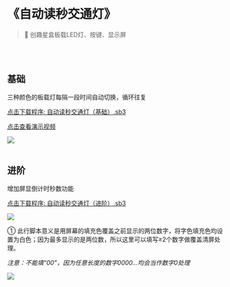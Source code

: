 # 《自动读秒交通灯》

> 🧰 创趣星盒板载LED灯、按键、显示屏

<br><br>

## 基础

三种颜色的板载灯每隔一段时间自动切换，循环往复

<a href="/tutorial/starbox_collection/sb3/01/自动读秒交通灯（基础）.sb3">点击下载程序: 自动读秒交通灯（基础）.sb3</a>

<a href="https://www.cfunworld.com" target="_blank">点击查看演示视频</a>

<img src="/images/01/自动读秒交通灯（基础）.png">

<br>
<br>

## 进阶

增加屏显倒计时秒数功能

<a href="/tutorial/starbox_collection/sb3/01/自动读秒交通灯（进阶）.sb3">点击下载程序: 自动读秒交通灯（进阶）.sb3</a>

<img src="/images/01/自动读秒交通灯（进阶）1.png">

<br>

① 此行脚本意义是用屏幕的填充色覆盖之前显示的两位数字，将字色填充色均设置为白色；因为最多显示的是两位数，所以这里可以填写≥2个数字做覆盖清屏处理。

*注意：不能填“00”，因为任意长度的数字0000...均会当作数字0处理*

<img src="/images/01/自动读秒交通灯（进阶）2.png">